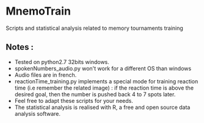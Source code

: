# MnemoTrain
Scripts and statistical analysis related to memory tournaments training
## Notes :  
- Tested on python2.7 32bits windows.   
- spokenNumbers_audio.py won't work for a different OS than windows   
- Audio files are in french.    
- reactionTime_training.py implements a special mode for training reaction time (i.e remember the related image) : if the reaction time is above the desired goal, then the number is pushed back 4 to 7 spots later.   
- Feel free to adapt these scripts for your needs.   
- The statistical analysis is realised with R, a free and open source data analysis software.

